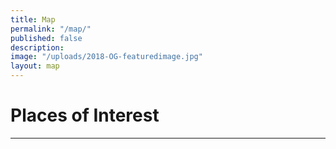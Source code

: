 ```yaml
---
title: Map
permalink: "/map/"
published: false
description: 
image: "/uploads/2018-OG-featuredimage.jpg"
layout: map
---
```


# Places of Interest

---